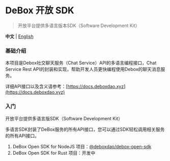 # DeBox 开放 SDK

> 开放平台提供多语言版本SDK（Software Development Kit）

**中文** | [English](./README.md)

### 基础介绍

本项目是Debox社交聊天服务（Chat Service）API的多语言编程接口，Chat Service Rest API的封装和实现，帮助开发人员更快编程使用Debox的聊天消息服务。

详细API接口以及含义请参考：[https://docs.deboxdao.xyz](https://docs.deboxdao.xyz)

### 入门

开放平台提供多语言版SDK（Software Development Kit）

多语言SDK封装了DeBox服务的所有API接口，您可以通过SDK轻松调用相关服务的所有API接口。

1. DeBox Open SDK for NodeJS 项目：[@deboxdao/debox-open-sdk](./packages/node/README.md)
2. DeBox Open SDK for Rust 项目：开发中
